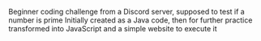 Beginner coding challenge from a Discord server, supposed to test if a number is prime
Initially created as a Java code, then for further practice transformed into JavaScript and a simple website to execute it
